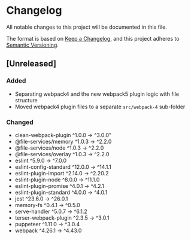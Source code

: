 # Changelog

All notable changes to this project will be documented in this file.

The format is based on [Keep a Changelog](https://keepachangelog.com/en/1.0.0/),
and this project adheres to [Semantic Versioning](https://semver.org/spec/v2.0.0.html).

## [Unreleased]

### Added
- Separating webpack4 and the new webpack5 plugin logic with file structure
- Moved webpack4 plugin files to a separate `src/webpack-4` sub-folder

### Changed
- clean-webpack-plugin ^1.0.0  →  ^3.0.0"
- @file-services/memory ^1.0.3 → ^2.2.0
- @file-services/node ^1.0.3 → ^2.2.0
- @file-services/overlay ^1.0.3 → ^2.2.0
- eslint ^5.9.0 → ^7.0.0
- eslint-config-standard ^12.0.0 → ^14.1.1
- eslint-plugin-import ^2.14.0 → ^2.20.2
- eslint-plugin-node ^8.0.0 → ^11.1.0
- eslint-plugin-promise ^4.0.1 → ^4.2.1
- eslint-plugin-standard ^4.0.0 → ^4.0.1
- jest ^23.6.0 → ^26.0.1
- memory-fs ^0.4.1 → ^0.5.0
- serve-handler ^5.0.7 → ^6.1.2
- terser-webpack-plugin ^2.3.5 → ^3.0.1
- puppeteer ^1.11.0 → ^3.0.4
- webpack ^4.26.1 → ^4.43.0